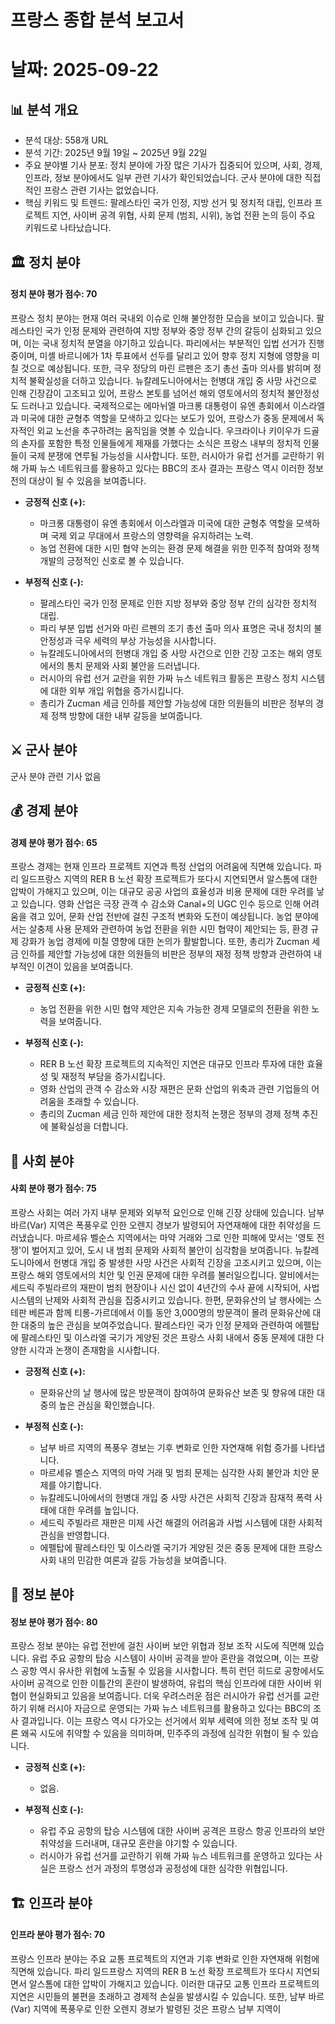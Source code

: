 # 프랑스 종합 분석 보고서
# 날짜: 2025-09-22

## 📊 분석 개요
- 분석 대상: 558개 URL
- 분석 기간: 2025년 9월 19일 ~ 2025년 9월 22일
- 주요 분야별 기사 분포: 정치 분야에 가장 많은 기사가 집중되어 있으며, 사회, 경제, 인프라, 정보 분야에서도 일부 관련 기사가 확인되었습니다. 군사 분야에 대한 직접적인 프랑스 관련 기사는 없었습니다.
- 핵심 키워드 및 트렌드: 팔레스타인 국가 인정, 지방 선거 및 정치적 대립, 인프라 프로젝트 지연, 사이버 공격 위협, 사회 문제 (범죄, 시위), 농업 전환 논의 등이 주요 키워드로 나타났습니다.

## 🏛️ 정치 분야
#### 정치 분야 평가 점수: 70
프랑스 정치 분야는 현재 여러 국내외 이슈로 인해 불안정한 모습을 보이고 있습니다. 팔레스타인 국가 인정 문제와 관련하여 지방 정부와 중앙 정부 간의 갈등이 심화되고 있으며, 이는 국내 정치적 분열을 야기하고 있습니다. 파리에서는 부분적인 입법 선거가 진행 중이며, 미셸 바르니에가 1차 투표에서 선두를 달리고 있어 향후 정치 지형에 영향을 미칠 것으로 예상됩니다. 또한, 극우 정당의 마린 르펜은 조기 총선 출마 의사를 밝히며 정치적 불확실성을 더하고 있습니다. 뉴칼레도니아에서는 헌병대 개입 중 사망 사건으로 인해 긴장감이 고조되고 있어, 프랑스 본토를 넘어선 해외 영토에서의 정치적 불안정성도 드러나고 있습니다. 국제적으로는 에마뉘엘 마크롱 대통령이 유엔 총회에서 이스라엘과 미국에 대한 균형추 역할을 모색하고 있다는 보도가 있어, 프랑스가 중동 문제에서 독자적인 외교 노선을 추구하려는 움직임을 엿볼 수 있습니다. 우크라이나 키이우가 드골의 손자를 포함한 특정 인물들에게 제재를 가했다는 소식은 프랑스 내부의 정치적 인물들이 국제 분쟁에 연루될 가능성을 시사합니다. 또한, 러시아가 유럽 선거를 교란하기 위해 가짜 뉴스 네트워크를 활용하고 있다는 BBC의 조사 결과는 프랑스 역시 이러한 정보전의 대상이 될 수 있음을 보여줍니다.

*   **긍정적 신호 (+):**
    *   마크롱 대통령이 유엔 총회에서 이스라엘과 미국에 대한 균형추 역할을 모색하며 국제 외교 무대에서 프랑스의 영향력을 유지하려는 노력.
    *   농업 전환에 대한 시민 협약 논의는 환경 문제 해결을 위한 민주적 참여와 정책 개발의 긍정적인 신호로 볼 수 있습니다.

*   **부정적 신호 (-):**
    *   팔레스타인 국가 인정 문제로 인한 지방 정부와 중앙 정부 간의 심각한 정치적 대립.
    *   파리 부분 입법 선거와 마린 르펜의 조기 총선 출마 의사 표명은 국내 정치의 불안정성과 극우 세력의 부상 가능성을 시사합니다.
    *   뉴칼레도니아에서의 헌병대 개입 중 사망 사건으로 인한 긴장 고조는 해외 영토에서의 통치 문제와 사회 불안을 드러냅니다.
    *   러시아의 유럽 선거 교란을 위한 가짜 뉴스 네트워크 활동은 프랑스 정치 시스템에 대한 외부 개입 위협을 증가시킵니다.
    *   총리가 Zucman 세금 인하를 제안할 가능성에 대한 의원들의 비판은 정부의 경제 정책 방향에 대한 내부 갈등을 보여줍니다.

## ⚔️ 군사 분야
군사 분야 관련 기사 없음

## 💰 경제 분야
#### 경제 분야 평가 점수: 65
프랑스 경제는 현재 인프라 프로젝트 지연과 특정 산업의 어려움에 직면해 있습니다. 파리 일드프랑스 지역의 RER B 노선 확장 프로젝트가 또다시 지연되면서 알스톰에 대한 압박이 가해지고 있으며, 이는 대규모 공공 사업의 효율성과 비용 문제에 대한 우려를 낳고 있습니다. 영화 산업은 극장 관객 수 감소와 Canal+의 UGC 인수 등으로 인해 어려움을 겪고 있어, 문화 산업 전반에 걸친 구조적 변화와 도전이 예상됩니다. 농업 분야에서는 살충제 사용 문제와 관련하여 농업 전환을 위한 시민 협약이 제안되는 등, 환경 규제 강화가 농업 경제에 미칠 영향에 대한 논의가 활발합니다. 또한, 총리가 Zucman 세금 인하를 제안할 가능성에 대한 의원들의 비판은 정부의 재정 정책 방향과 관련하여 내부적인 이견이 있음을 보여줍니다.

*   **긍정적 신호 (+):**
    *   농업 전환을 위한 시민 협약 제안은 지속 가능한 경제 모델로의 전환을 위한 노력을 보여줍니다.

*   **부정적 신호 (-):**
    *   RER B 노선 확장 프로젝트의 지속적인 지연은 대규모 인프라 투자에 대한 효율성 및 재정적 부담을 증가시킵니다.
    *   영화 산업의 관객 수 감소와 시장 재편은 문화 산업의 위축과 관련 기업들의 어려움을 초래할 수 있습니다.
    *   총리의 Zucman 세금 인하 제안에 대한 정치적 논쟁은 정부의 경제 정책 추진에 불확실성을 더합니다.

## 👥 사회 분야
#### 사회 분야 평가 점수: 75
프랑스 사회는 여러 가지 내부 문제와 외부적 요인으로 인해 긴장 상태에 있습니다. 남부 바르(Var) 지역은 폭풍우로 인한 오렌지 경보가 발령되어 자연재해에 대한 취약성을 드러냈습니다. 마르세유 벨순스 지역에서는 마약 거래와 그로 인한 피해에 맞서는 '영토 전쟁'이 벌어지고 있어, 도시 내 범죄 문제와 사회적 불안이 심각함을 보여줍니다. 뉴칼레도니아에서 헌병대 개입 중 발생한 사망 사건은 사회적 긴장을 고조시키고 있으며, 이는 프랑스 해외 영토에서의 치안 및 인권 문제에 대한 우려를 불러일으킵니다. 알비에서는 세드릭 주빌라르의 재판이 범죄 현장이나 시신 없이 4년간의 수사 끝에 시작되어, 사법 시스템의 난제와 사회적 관심을 집중시키고 있습니다. 한편, 문화유산의 날 행사에는 스테판 베른과 함께 티롱-가르데에서 이틀 동안 3,000명의 방문객이 몰려 문화유산에 대한 대중의 높은 관심을 보여주었습니다. 팔레스타인 국가 인정 문제와 관련하여 에펠탑에 팔레스타인 및 이스라엘 국기가 게양된 것은 프랑스 사회 내에서 중동 문제에 대한 다양한 시각과 논쟁이 존재함을 시사합니다.

*   **긍정적 신호 (+):**
    *   문화유산의 날 행사에 많은 방문객이 참여하여 문화유산 보존 및 향유에 대한 대중의 높은 관심을 확인했습니다.

*   **부정적 신호 (-):**
    *   남부 바르 지역의 폭풍우 경보는 기후 변화로 인한 자연재해 위험 증가를 나타냅니다.
    *   마르세유 벨순스 지역의 마약 거래 및 범죄 문제는 심각한 사회 불안과 치안 문제를 야기합니다.
    *   뉴칼레도니아에서의 헌병대 개입 중 사망 사건은 사회적 긴장과 잠재적 폭력 사태에 대한 우려를 높입니다.
    *   세드릭 주빌라르 재판은 미제 사건 해결의 어려움과 사법 시스템에 대한 사회적 관심을 반영합니다.
    *   에펠탑에 팔레스타인 및 이스라엘 국기가 게양된 것은 중동 문제에 대한 프랑스 사회 내의 민감한 여론과 갈등 가능성을 보여줍니다.

## 📡 정보 분야
#### 정보 분야 평가 점수: 80
프랑스 정보 분야는 유럽 전반에 걸친 사이버 보안 위협과 정보 조작 시도에 직면해 있습니다. 유럽 주요 공항의 탑승 시스템이 사이버 공격을 받아 혼란을 겪었으며, 이는 프랑스 공항 역시 유사한 위협에 노출될 수 있음을 시사합니다. 특히 런던 히드로 공항에서도 사이버 공격으로 인한 이틀간의 혼란이 발생하여, 유럽의 핵심 인프라에 대한 사이버 위협이 현실화되고 있음을 보여줍니다. 더욱 우려스러운 점은 러시아가 유럽 선거를 교란하기 위해 러시아 자금으로 운영되는 가짜 뉴스 네트워크를 활용하고 있다는 BBC의 조사 결과입니다. 이는 프랑스 역시 다가오는 선거에서 외부 세력에 의한 정보 조작 및 여론 왜곡 시도에 취약할 수 있음을 의미하며, 민주주의 과정에 심각한 위협이 될 수 있습니다.

*   **긍정적 신호 (+):**
    *   없음.

*   **부정적 신호 (-):**
    *   유럽 주요 공항의 탑승 시스템에 대한 사이버 공격은 프랑스 항공 인프라의 보안 취약성을 드러내며, 대규모 혼란을 야기할 수 있습니다.
    *   러시아가 유럽 선거를 교란하기 위해 가짜 뉴스 네트워크를 운영하고 있다는 사실은 프랑스 선거 과정의 투명성과 공정성에 대한 심각한 위협입니다.

## 🏗️ 인프라 분야
#### 인프라 분야 평가 점수: 70
프랑스 인프라 분야는 주요 교통 프로젝트의 지연과 기후 변화로 인한 자연재해 위험에 직면해 있습니다. 파리 일드프랑스 지역의 RER B 노선 확장 프로젝트가 또다시 지연되면서 알스톰에 대한 압박이 가해지고 있습니다. 이러한 대규모 교통 인프라 프로젝트의 지연은 시민들의 불편을 초래하고 경제적 손실을 발생시킬 수 있습니다. 또한, 남부 바르(Var) 지역에 폭풍우로 인한 오렌지 경보가 발령된 것은 프랑스 남부 지역이